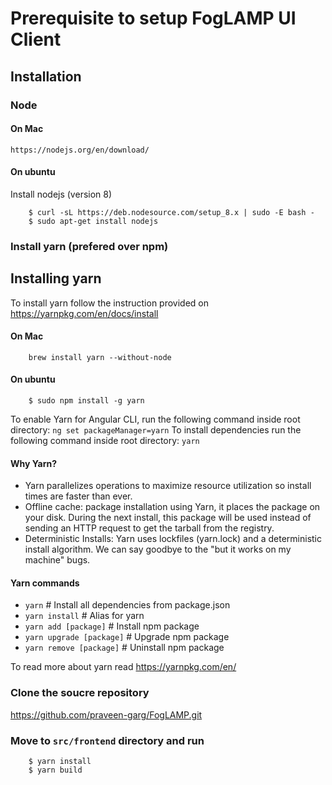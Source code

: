 # Prerequisite to setup FogLAMP UI Client

## Installation

### Node 

#### On Mac
    https://nodejs.org/en/download/

#### On ubuntu
Install nodejs (version 8)

```
    $ curl -sL https://deb.nodesource.com/setup_8.x | sudo -E bash -
    $ sudo apt-get install nodejs
```    
### Install yarn (prefered over npm)

## Installing yarn

To install yarn follow the instruction provided on https://yarnpkg.com/en/docs/install

#### On Mac
```    
    brew install yarn --without-node
```
#### On ubuntu
```
    $ sudo npm install -g yarn
``` 

To enable Yarn for Angular CLI, run the following command inside root directory: 
`ng set packageManager=yarn`
To install dependencies run the following command inside root directory:
`yarn`  

#### Why Yarn?
* Yarn parallelizes operations to maximize resource utilization so install times are faster than ever.
* Offline cache: package installation using Yarn, it places the package on your disk. During the next install, this package will be used instead of sending an HTTP request to get the tarball from the registry.
* Deterministic Installs: Yarn uses lockfiles (yarn.lock) and a deterministic install algorithm. We can say goodbye to the "but it works on my machine" bugs.

#### Yarn commands
* `yarn`                    # Install all dependencies from package.json
* `yarn install`            # Alias for yarn
* `yarn add [package]`      # Install npm package
* `yarn upgrade [package]`  # Upgrade npm package
* `yarn remove [package]`   # Uninstall npm package

To read more about yarn read https://yarnpkg.com/en/

   
### Clone the soucre repository

https://github.com/praveen-garg/FogLAMP.git

### Move to `src/frontend` directory and run
```
    $ yarn install
    $ yarn build
```  
